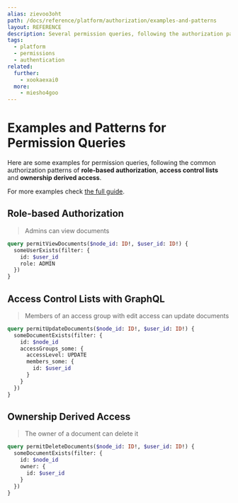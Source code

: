 ```yaml
---
alias: zievoo3oht
path: /docs/reference/platform/authorization/examples-and-patterns
layout: REFERENCE
description: Several permission queries, following the authorization patterns of role-based authorization, access control lists and ownership derived access.
tags:
  - platform
  - permissions
  - authentication
related:
  further:
    - xookaexai0
  more:
    - miesho4goo
---
```


# Examples and Patterns for Permission Queries

Here are some examples for permission queries, following the common authorization patterns of **role-based authorization**, **access control lists** and **ownership derived access**.

For more examples check [the full guide](!alias-miesho4goo).

## Role-based Authorization

> Admins can view documents

```graphql
query permitViewDocuments($node_id: ID!, $user_id: ID!) {
  someUserExists(filter: {
    id: $user_id
    role: ADMIN
  })
}
```

## Access Control Lists with GraphQL

> Members of an access group with edit access can update documents

```graphql
query permitUpdateDocuments($node_id: ID!, $user_id: ID!) {
  someDocumentExists(filter: {
    id: $node_id
    accessGroups_some: {
      accessLevel: UPDATE
      members_some: {
        id: $user_id
      }
    }
  })
}
```

## Ownership Derived Access

> The owner of a document can delete it

```graphql
query permitDeleteDocuments($node_id: ID!, $user_id: ID!) {
  someDocumentExists(filter: {
    id: $node_id
    owner: {
      id: $user_id
    }
  })
}
```
